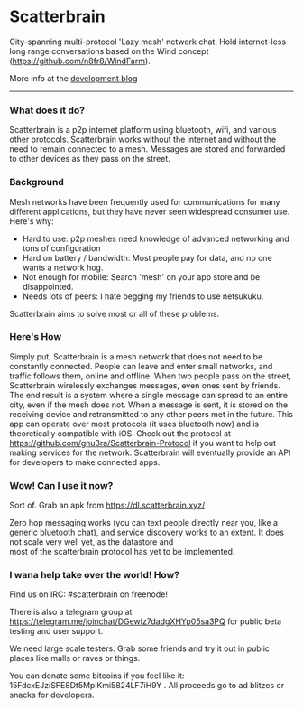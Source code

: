 # Scatterbrain
City-spanning multi-protocol 'Lazy mesh' network chat. Hold internet-less long range conversations based on
the Wind concept (https://github.com/n8fr8/WindFarm).

More info at the [development blog](https://scatterbrain.xyz)

***

### What does it do?
Scatterbrain is a p2p internet platform using bluetooth, wifi, and various other protocols. Scatterbrain
works without the internet and without the need to remain connected to a mesh. Messages are stored
and forwarded to other devices as they pass on the street. 

### Background
Mesh networks have been frequently used for communications for many different applications,
but they have never seen widespread consumer use. Here's why:

- Hard to use: p2p meshes need knowledge of advanced networking and tons of configuration
- Hard on battery / bandwidth: Most people pay for data, and no one wants a network hog.
- Not enough for mobile: Search 'mesh' on your app store and be disappointed.
- Needs lots of peers: I hate begging my friends to use netsukuku.

Scatterbrain aims to solve most or all of these problems. 

### Here's How
Simply put, Scatterbrain is a mesh network that does not need to be constantly connected. 
People can leave and enter small networks, and traffic follows them, online and offline. 
When two people pass on the street, Scatterbrain wirelessly exchanges messages, even ones 
sent by friends. The end result is a system where a single message can spread to an entire city, 
even if the mesh does not. When a message is sent, it is stored on the receiving device and
retransmitted to any other peers met in the future. This app can operate over most protocols 
(it uses bluetooth now) and is theoretically compatible with iOS.
Check out the protocol at https://github.com/gnu3ra/Scatterbrain-Protocol if you want to help out 
making services for the network.
Scatterbrain will eventually provide an API for developers to make connected apps. 

### Wow! Can I use it now?
Sort of.
Grab an apk from https://dl.scatterbrain.xyz/

 Zero hop messaging works (you can text people directly near you, like a generic bluetooth chat),
  and service discovery works to an extent. It does not scale very well yet, as the datastore and  
  most of the scatterbrain protocol has yet to be implemented. 


### I wana help take over the world! How?
Find us on IRC: #scatterbrain on freenode!

There is also a telegram group at https://telegram.me/joinchat/DGewIz7dadgXHYp05sa3PQ for public beta testing and user support.

We need large scale testers. Grab some friends and try it out in public places like malls or raves or things.

You can donate some bitcoins if you feel like it: 15FdcxEJziSFE8Dt5MpiKmi5824LF7iH9Y . All proceeds go to ad blitzes or snacks for developers. 
